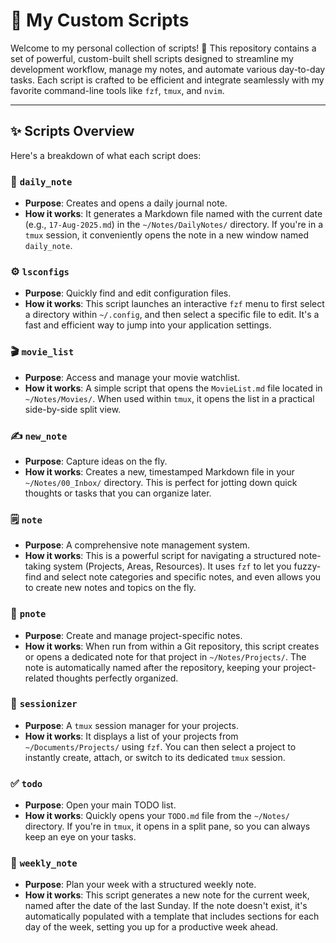 # 📜 My Custom Scripts

Welcome to my personal collection of scripts! 🚀 This repository contains a set of powerful, custom-built shell scripts designed to streamline my development workflow, manage my notes, and automate various day-to-day tasks. Each script is crafted to be efficient and integrate seamlessly with my favorite command-line tools like `fzf`, `tmux`, and `nvim`.

---

## ✨ Scripts Overview

Here's a breakdown of what each script does:

### 📝 `daily_note`
- **Purpose**: Creates and opens a daily journal note.
- **How it works**: It generates a Markdown file named with the current date (e.g., `17-Aug-2025.md`) in the `~/Notes/DailyNotes/` directory. If you're in a `tmux` session, it conveniently opens the note in a new window named `daily_note`.

### ⚙️ `lsconfigs`
- **Purpose**: Quickly find and edit configuration files.
- **How it works**: This script launches an interactive `fzf` menu to first select a directory within `~/.config`, and then select a specific file to edit. It's a fast and efficient way to jump into your application settings.

### 🎬 `movie_list`
- **Purpose**: Access and manage your movie watchlist.
- **How it works**: A simple script that opens the `MovieList.md` file located in `~/Notes/Movies/`. When used within `tmux`, it opens the list in a practical side-by-side split view.

### ✍️ `new_note`
- **Purpose**: Capture ideas on the fly.
- **How it works**: Creates a new, timestamped Markdown file in your `~/Notes/00_Inbox/` directory. This is perfect for jotting down quick thoughts or tasks that you can organize later.

### 🗒️ `note`
- **Purpose**: A comprehensive note management system.
- **How it works**: This is a powerful script for navigating a structured note-taking system (Projects, Areas, Resources). It uses `fzf` to let you fuzzy-find and select note categories and specific notes, and even allows you to create new notes and topics on the fly.

### 📌 `pnote`
- **Purpose**: Create and manage project-specific notes.
- **How it works**: When run from within a Git repository, this script creates or opens a dedicated note for that project in `~/Notes/Projects/`. The note is automatically named after the repository, keeping your project-related thoughts perfectly organized.

### 🔄 `sessionizer`
- **Purpose**: A `tmux` session manager for your projects.
- **How it works**: It displays a list of your projects from `~/Documents/Projects/` using `fzf`. You can then select a project to instantly create, attach, or switch to its dedicated `tmux` session.

### ✅ `todo`
- **Purpose**: Open your main TODO list.
- **How it works**: Quickly opens your `TODO.md` file from the `~/Notes/` directory. If you're in `tmux`, it opens in a split pane, so you can always keep an eye on your tasks.

### 📅 `weekly_note`
- **Purpose**: Plan your week with a structured weekly note.
- **How it works**: This script generates a new note for the current week, named after the date of the last Sunday. If the note doesn't exist, it's automatically populated with a template that includes sections for each day of the week, setting you up for a productive week ahead.
